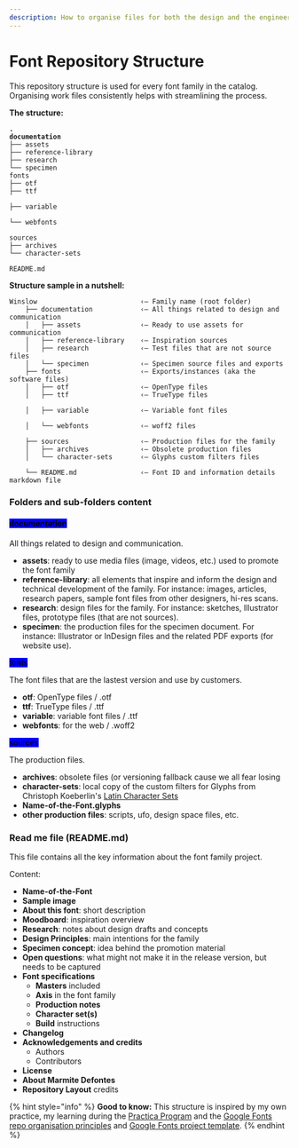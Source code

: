 ```yaml
---
description: How to organise files for both the design and the engineering work.
---
```


# Font Repository Structure

This repository structure is used for every font family in the catalog. Organising work files consistently helps with streamlining the process.

**The structure:**

<pre><code><strong>.
</strong><strong>documentation
</strong>├── assets
├── reference-library
├── research
└── specimen
fonts
├── otf
├── ttf
├── variable
└── webfonts
sources
├── archives
└── character-sets
README.md
</code></pre>

**Structure sample in a nutshell:**

```
Winslow                          ‹— Family name (root folder)
    ├── documentation            ‹— All things related to design and communication
    │   ├── assets               ‹— Ready to use assets for communication
    │   ├── reference-library    ‹— Inspiration sources
    │   ├── research             ‹— Test files that are not source files
    │   └── specimen             ‹— Specimen source files and exports
    ├── fonts                    ‹— Exports/instances (aka the software files) 
    │   ├── otf                  ‹— OpenType files
    │   ├── ttf                  ‹— TrueType files
    │   ├── variable             ‹— Variable font files
    │   └── webfonts             ‹— woff2 files
    ├── sources                  ‹— Production files for the family
    │   ├── archives             ‹— Obsolete production files
    │   └── character-sets       ‹— Glyphs custom filters files
    └── README.md                ‹— Font ID and information details markdown file
```

### Folders and sub-folders content

#### <mark style="background-color:blue;">documentation</mark>

All things related to design and communication.

* **assets**: ready to use media files (image, videos, etc.) used to promote the font family
* **reference-library**: all elements that inspire and inform the design and technical development of the family. For instance: images, articles, research papers, sample font files from other designers, hi-res scans.
* **research**:  design files for the family. For instance: sketches, Illustrator files, prototype files (that are not sources).
* **specimen**:  the production files for the specimen document. For instance: Illustrator or InDesign files and the related PDF exports (for website use).

<mark style="background-color:blue;">fonts</mark>

The font files that are the lastest version and use by customers.

* **otf**: OpenType files / .otf
* **ttf**: TrueType files / .ttf
* **variable**: variable font files / .ttf
* **webfonts**: for the web / .woff2

<mark style="background-color:blue;">sources</mark>

The production files.

* **archives**: obsolete files (or versioning fallback cause we all fear losing&#x20;
* **character-sets**: local copy of the custom filters for Glyphs from Christoph Koeberlin's [Latin Character Sets](https://github.com/koeberlin/Latin-Character-Sets)
* **Name-of-the-Font.glyphs**
* **other production files**: scripts, ufo, design space files, etc.

### Read me file (README.md)

This file contains all the key information about the font family project.

Content:

* **Name-of-the-Font**
* **Sample image**
* **About this font**: short description
* **Moodboard**: inspiration overview
* **Research**: notes about design drafts and concepts
* &#x20;**Design Principles**: main intentions for the family
* **Specimen concept**: idea behind the promotion material
* **Open questions**: what might not make it in the release version, but needs to be captured
* **Font specifications**
  * **Masters** included
  * **Axis** in the font family
  * **Production notes**
  * **Character set(s)**
  * **Build** instructions
* **Changelog**
* **Acknowledgements and credits**
  * Authors
  * Contributors
* **License**
* **About Marmite Defontes**
* **Repository Layout** credits

{% hint style="info" %}
**Good to know:** This structure is inspired by my own practice, my learning during the [Practica Program](https://practicaprogram.com/) and the [Google Fonts repo organisation principles](https://googlefonts.github.io/gf-guide/googlefonts.html#repository-structure) and [Google Fonts project template](https://github.com/googlefonts/googlefonts-project-template).
{% endhint %}
